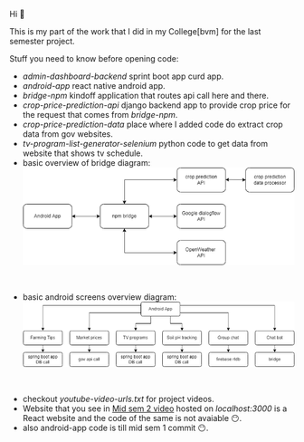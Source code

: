 Hi 👋

This is my part of the work that I did in my College[bvm] for the last semester project.

Stuff you need to know before opening code:

* _admin-dashboard-backend_ sprint boot app curd app.
* _android-app_ react native android app.
* _bridge-npm_ kindoff application that routes api call here and there.
* _crop-price-prediction-api_ django backend app to provide crop price for the request that comes from _bridge-npm_.
* _crop-price-prediction-data_ place where I added code do extract crop data from gov websites.
* _tv-program-list-generator-selenium_ python code to get data from website that shows tv schedule.
* basic overview of bridge diagram:
![](bridge-overview.png)

<br/>

* basic android screens overview diagram:
![](android-app-screens.png)

<br/>

- checkout _youtube-video-urls.txt_ for project videos.
- Website that you see in [Mid sem 2 video](https://youtu.be/Ie2HhXDqMM4?t=74) hosted on _localhost:3000_ is a React website and the code of the same is not avaiable 😶.
- also android-app code is till mid sem 1 commit 😶.